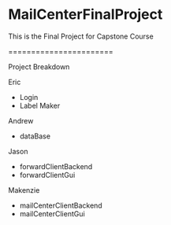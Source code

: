 MailCenterFinalProject
======================

This is the Final Project for Capstone Course

=======================

Project Breakdown 

Eric 
* Login
* Label Maker


Andrew 
* dataBase

Jason
* forwardClientBackend
* forwardClientGui

Makenzie
* mailCenterClientBackend  
* mailCenterClientGui
